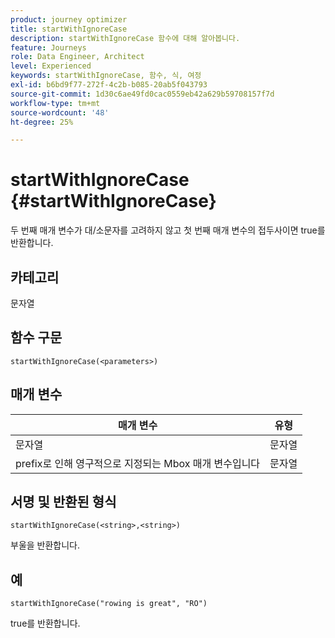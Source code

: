 ```yaml
---
product: journey optimizer
title: startWithIgnoreCase
description: startWithIgnoreCase 함수에 대해 알아봅니다.
feature: Journeys
role: Data Engineer, Architect
level: Experienced
keywords: startWithIgnoreCase, 함수, 식, 여정
exl-id: b6bd9f77-272f-4c2b-b085-20ab5f043793
source-git-commit: 1d30c6ae49fd0cac0559eb42a629b59708157f7d
workflow-type: tm+mt
source-wordcount: '48'
ht-degree: 25%

---
```


# startWithIgnoreCase {#startWithIgnoreCase}

두 번째 매개 변수가 대/소문자를 고려하지 않고 첫 번째 매개 변수의 접두사이면 true를 반환합니다.

## 카테고리

문자열

## 함수 구문

`startWithIgnoreCase(<parameters>)`

## 매개 변수

| 매개 변수 | 유형 |
|-------------|--------|
| 문자열 | 문자열 |
| prefix로 인해 영구적으로 지정되는 Mbox 매개 변수입니다 | 문자열 |

## 서명 및 반환된 형식

`startWithIgnoreCase(<string>,<string>)`

부울을 반환합니다.

## 예

`startWithIgnoreCase("rowing is great", "RO")`

true를 반환합니다.
